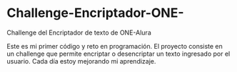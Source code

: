 # Challenge-Encriptador-ONE-
Challenge del Encriptador de texto de ONE-Alura

Este es mi primer código y reto en programación. El proyecto consiste en un challenge que permite encriptar o desencriptar un texto ingresado por el usuario. Cada día estoy mejorando  mi aprendizaje.
